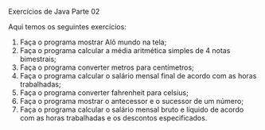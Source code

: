 Exercícios de Java Parte 02

Aqui temos os seguintes exercícios:
1) Faça o programa mostrar Alô mundo na tela;
2) Faça o programa calcular a média aritmética simples de 4 notas bimestrais;
3) Faça o programa converter metros para centímetros;
4) Faça o programa calcular o salário mensal final de acordo com as horas trabalhadas;
5) Faça o programa converter fahrenheit para celsius; 
6) Faça o programa mostrar o antecessor e o sucessor de um número;
7) Faça o programa calcular o salário mensal bruto e líquido de acordo com as horas trabalhadas e os descontos especificados.
